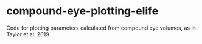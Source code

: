 # compound-eye-plotting-elife
Code for plotting parameters calculated from compound eye volumes, as in Taylor et al. 2019
